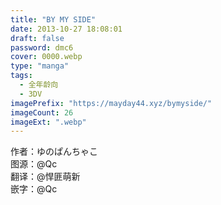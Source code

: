 ```yaml
---
title: "BY MY SIDE"
date: 2013-10-27 18:08:01
draft: false
password: dmc6
cover: 0000.webp
type: "manga"
tags:
  - 全年龄向
  - 3DV
imagePrefix: "https://mayday44.xyz/bymyside/"  
imageCount: 26
imageExt: ".webp" 
---
```

作者：ゆのぱんちゃこ  
图源：@Qc  
翻译：@悍匪萌新  
嵌字：@Qc
